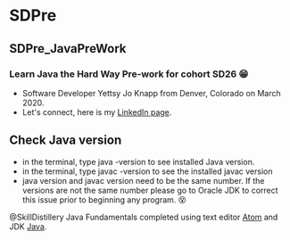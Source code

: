 # SDPre
## SDPre_JavaPreWork
### Learn Java the Hard Way Pre-work for cohort SD26 :grin:
- Software Developer Yettsy Jo Knapp from Denver, Colorado on March 2020.
- Let's connect, here is my [LinkedIn page](https://www.linkedin.com/in/yettsy-jo-knapp).
## Check Java version
  - in the terminal, type java -version to see installed Java version.
  - in the terminal, type javac -version to see the installed javac version
  - java version and javac version need to be the same number. If the versions are not the same number please go to Oracle JDK to correct this issue prior to beginning any program. :dizzy_face:

@SkillDistillery Java Fundamentals completed using text editor [Atom](https://atom.io) and JDK [Java](http://www.oracle.com/technetwork/java/javase/downloads/jdk8-downloads-2133151.html).
